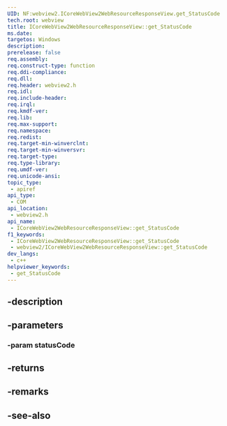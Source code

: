 ```yaml
---
UID: NF:webview2.ICoreWebView2WebResourceResponseView.get_StatusCode
tech.root: webview
title: ICoreWebView2WebResourceResponseView::get_StatusCode
ms.date: 
targetos: Windows
description: 
prerelease: false
req.assembly: 
req.construct-type: function
req.ddi-compliance: 
req.dll: 
req.header: webview2.h
req.idl: 
req.include-header: 
req.irql: 
req.kmdf-ver: 
req.lib: 
req.max-support: 
req.namespace: 
req.redist: 
req.target-min-winverclnt: 
req.target-min-winversvr: 
req.target-type: 
req.type-library: 
req.umdf-ver: 
req.unicode-ansi: 
topic_type:
 - apiref
api_type:
 - COM
api_location:
 - webview2.h
api_name:
 - ICoreWebView2WebResourceResponseView::get_StatusCode
f1_keywords:
 - ICoreWebView2WebResourceResponseView::get_StatusCode
 - webview2/ICoreWebView2WebResourceResponseView::get_StatusCode
dev_langs:
 - c++
helpviewer_keywords:
 - get_StatusCode
---
```


## -description

## -parameters

### -param statusCode

## -returns

## -remarks

## -see-also

